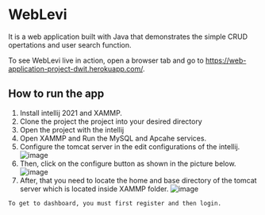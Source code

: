 # WebLevi
  It is a web application built with Java that demonstrates the simple CRUD opertations and user search function. 
  

  To see WebLevi live in action, open a browser tab and go to  https://web-application-project-dwit.herokuapp.com/. 
  


## How to run the app
   
   1. Install intellij 2021 and XAMMP.  
   2. Clone the project the project into your desired directory
   3. Open the project with the intellij 
   4. Open XAMMP and Run the MySQL and Apcahe services.
   5. Configure the tomcat server in the edit configurations of the intellij.
   ![image](https://user-images.githubusercontent.com/41668152/161539448-3fb71b67-0bba-4a7f-b0f3-7a56fff816a7.png)
   6. Then, click on the configure button as shown in the picture below.
   ![image](https://user-images.githubusercontent.com/41668152/161539767-d2cb65a4-eaee-4a0c-8231-e4fd83824a9c.png)
   7. After, that you need to locate the home and base directory of the tomcat server which is located inside XAMMP folder.
   ![image](https://user-images.githubusercontent.com/41668152/161540124-6d5846ab-043c-451e-ab8c-9ecc3aae25ee.png)


   
    To get to dashboard, you must first register and then login.
  
